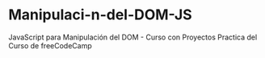 # Manipulaci-n-del-DOM-JS
JavaScript para Manipulación del DOM - Curso con Proyectos
Practica del Curso de freeCodeCamp
